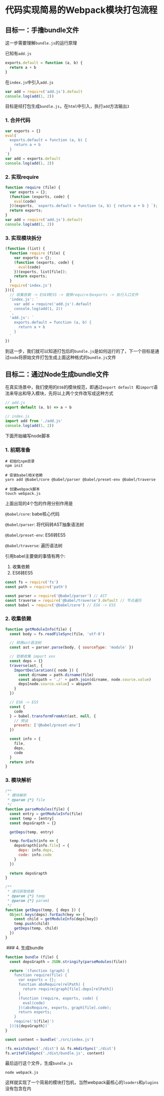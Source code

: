 # 代码实现简易的Webpack模块打包流程

## 目标一：手撸bundle文件

这一步需要理解`bundle.js`的运行原理

已知有`add.js`

```javascript
exports.default = function (a, b) {
  return a + b
}
```

在`index.js`中引入`add.js`
```javascript
var add = require('add.js').default
console.log(add(1, 2))
```

目标是经打包生成`bundle.js`，在`html`中引入，执行`add`方法输出`3`

### 1. 合并代码

```javascript
var exports = {}
eval(`
  exports.default = function (a, b) {
    return a + b
  }
`)
var add = exports.default
console.log(add(1, 2))
```

### 2. 实现require

```javascript
function require (file) {
  var exports = {};
  (function (exports, code) {
    eval(code)
  })(exports, `exports.default = function (a, b) { return a + b } `);
  return exports;
}
var add = require('add.js').default
console.log(add(1, 2))
```

### 3. 实现模块拆分

```javascript
(function (list) {
  function require (file) {
    var exports = {};
    (function (exports, code) {
      eval(code)
    })(exports, list[file]);
    return exports;
  }
  require('index.js')
})({
  // 收集依赖 -> ES6转ES5 -> 替换require与exports -> 执行入口文件
  'index.js': `
    var add = require('add.js').default
    console.log(add(1, 2))
  `,
  'add.js': `
    exports.default = function (a, b) {
      return a + b
    }
  `
})
```

到这一步，我们就可以知道打包后的`bundle.js`是如何运行的了，下一个目标是通过`node`将原始文件打包生成上面这种格式的`bundle.js`文件



## 目标二：通过Node生成bundle文件



在真实场景中，我们使用的`ES6`的模块规范，即通过``export default ``和`import`语法来导出和导入模块，先将以上两个文件改写成这种方式

```javascript
// add.js
export default (a, b) => a + b
```

```javascript
// index.js
import add from './add.js'
console.log(add(1, 2))
```

下面开始编写node脚本

### 1. 前期准备

```shell
# 初始化npm目录
npm init

# 安装babel相关依赖
yarn add @babel/core @babel/parser @babel/preset-env @babel/traverse

# 创建webpack脚本
touch webpack.js
```

上面出现的4个包的作用分别作用是

`@babel/core`: babe核心代码

`@babel/parser`: 将代码转AST抽象语法树

`@babel/preset-env`: ES6转ES5

`@babel/traverse`: 遍历语法树

引用babel主要做的事情有两个:

1. 收集依赖
2. ES6转ES5

```javascript
const fs = require('fs')
const path = require('path')

const parser = require('@babel/parser') // AST
const traverse = require('@babel/traverse').default // 节点遍历
const babel = require('@babel/core') // ES6 -> ES5
```

### 2. 收集依赖

```javascript
function getModuleInfo(file) {
  const body = fs.readFileSync(file, 'utf-8')

  // 转换ast语法树
  const ast = parser.parse(body, { sourceType: 'module' })

  // 依赖收集 import xxx
  const deps = {}
  traverse(ast, {
    ImportDeclaration({ node }) {
      const dirname = path.dirname(file)
      const abspath = './' + path.join(dirname, node.source.value)
      deps[node.source.value] = abspath
    }
  })

  // ES6 -> ES5
  const {
    code
  } = babel.transformFromAst(ast, null, {
    // 预设
    presets: ['@babel/preset-env']
  })

  const info = {
    file,
    deps,
    code
  }
  return info
}
```

### 3. 模块解析

```javascript
/**
 * 模块解析
 * @param {*} file
 */
function parseModules(file) {
  const entry = getModuleInfo(file)
  const temp = [entry]
  const depsGrapth = {}

  getDeps(temp, entry)

  temp.forEach(info => {
    depsGrapth[info.file] = {
      deps: info.deps,
      code: info.code
    }
  })
  
  return depsGrapth
}

/**
 * 递归获取依赖
 * @param {*} temp 
 * @param {*} param1 
 */
function getDeps(temp, { deps }) {
  Object.keys(deps).forEach(key => {
    const child = getModuleInfo(deps[key])
    temp.push(child)
    getDeps(temp, child)
  })
}
```

 ### 4. 生成bundle

```javascript
function bundle (file) {
  const depsGrapth = JSON.stringify(parseModules(file))

  return `(function (graph) {
    function require(file) {
      var exports = {};
      function absRequire(relPath) {
        return require(graph[file].deps[relPath])
      }
      (function (require, exports, code) {
        eval(code)
      })(absRequire, exports, graph[file].code);
      return exports;
    }
    require('${file}')
  })(${depsGrapth})`
}

const content = bundle('./src/index.js')

!fs.existsSync('./dist') && fs.mkdirSync('./dist')
fs.writeFileSync('./dist/bundle.js', content)
```

最后运行这个文件，生成`bundle.js`

```shell
node webpack.js
```

这样就实现了一个简易的模块打包机，当然webpack最核心的`loaders`和`plugins`没有包含在内